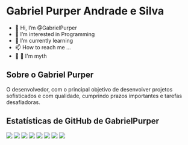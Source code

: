 # Gabriel Purper Andrade e Silva

- 👋 Hi, I’m @GabrielPurper
- 👀 I’m interested in Programming 
- 🌱 I’m currently learning 
- 📫 How to reach me ...
- 🗿 🍷 I'm myth

## Sobre o Gabriel Purper 
O desenvolvedor, com o principal objetivo de desenvolver projetos sofisticados e com qualidade, cumprindo prazos importantes e tarefas desafiadoras.

## Estatísticas de GitHub de GabrielPurper

<div> 
  <a href="https://www.youtube.com/@MagicPurper" target="_blank"><img src="https://img.shields.io/badge/YouTube-FF0000?style=for-the-badge&logo=youtube&logoColor=white" target="_blank"></a>
  <a href="https://www.youtube.com/@bielpurper" target="_blank"><img src="https://img.shields.io/badge/YouTube 2-FF0000?style=for-the-badge&logo=youtube&logoColor=white" target="_blank"></a>
  <a href="https://www.instagram.com/biel.purper" target="_blank"><img src="https://img.shields.io/badge/-Instagram-%23E4405F?style=for-the-badge&logo=instagram&logoColor=white" target="_blank"></a>
  <a href="https://www.capcut.com/profile/TsH88TDhIqXSgRC60e-hGr6LTt1P7jKROEJlLf2Sh2M" target="_blank"><img src="https://img.shields.io/badge/CapCut-000000?style=for-the-badge&logo=capcut&logoColor=white"></a>                                                                                                                                                                                       
  <a href="https://www.tiktok.com/@magicpurper2007?is_from_webapp=1&sender_device=pc" target="_blank"><img src="https://img.shields.io/badge/TikTok-000000?style=for-the-badge&logo=tiktok&logoColor=white"></a>
 	<a href="https://www.twitch.tv/magicpurper2007" target="_blank"><img src="https://img.shields.io/badge/Twitch-9146FF?style=for-the-badge&logo=twitch&logoColor=white" target="_blank"></a>
  <a href = "malito:contatoGabriel.purper@hotmail.com"><img src="https://img.shields.io/badge/-Gmail-%23333?style=for-the-badge&logo=gmail&logoColor=white" target="_blank"></a>
  <a href="https://www.linkedin.com/in/gabriel-purper-andrade-e-silva-05b36534a?lipi=urn%3Ali%3Apage%3Ad_flagship3_profile_view_base_contact_details%3BwQDh8jSCTlCbFaCs4buihA%3D%3D" target="_blank"><img src="https://img.shields.io/badge/-LinkedIn-%230077B5?style=for-the-badge&logo=linkedin&logoColor=white" target="_blank"></a> 
</div>
